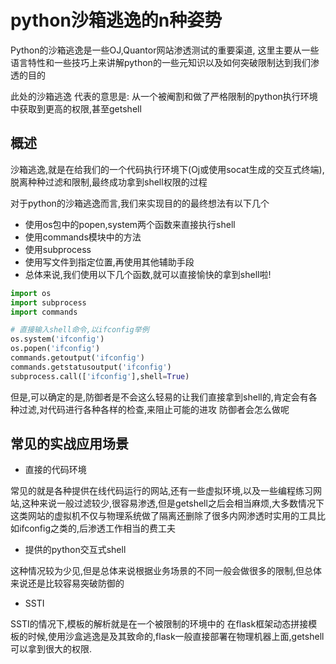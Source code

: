 # python沙箱逃逸的n种姿势
Python的沙箱逃逸是一些OJ,Quantor网站渗透测试的重要渠道, 这里主要从一些语言特性和一些技巧上来讲解python的一些元知识以及如何突破限制达到我们渗透的目的

此处的沙箱逃逸 代表的意思是: 从一个被阉割和做了严格限制的python执行环境中获取到更高的权限,甚至getshell

## 概述
沙箱逃逸,就是在给我们的一个代码执行环境下(Oj或使用socat生成的交互式终端),脱离种种过滤和限制,最终成功拿到shell权限的过程

对于python的沙箱逃逸而言,我们来实现目的的最终想法有以下几个

- 使用os包中的popen,system两个函数来直接执行shell
- 使用commands模块中的方法
- 使用subprocess
- 使用写文件到指定位置,再使用其他辅助手段
- 总体来说,我们使用以下几个函数,就可以直接愉快的拿到shell啦!
```python
import os
import subprocess
import commands

# 直接输入shell命令,以ifconfig举例
os.system('ifconfig')
os.popen('ifconfig')
commands.getoutput('ifconfig')
commands.getstatusoutput('ifconfig')
subprocess.call(['ifconfig'],shell=True)
```
但是,可以确定的是,防御者是不会这么轻易的让我们直接拿到shell的,肯定会有各种过滤,对代码进行各种各样的检查,来阻止可能的进攻
防御者会怎么做呢

## 常见的实战应用场景
- 直接的代码环境

常见的就是各种提供在线代码运行的网站,还有一些虚拟环境,以及一些编程练习网站,这种来说一般过滤较少,很容易渗透,但是getshell之后会相当麻烦,大多数情况下这类网站的虚拟机不仅与物理系统做了隔离还删除了很多内网渗透时实用的工具比如ifconfig之类的,后渗透工作相当的费工夫

- 提供的python交互式shell

这种情况较为少见,但是总体来说根据业务场景的不同一般会做很多的限制,但总体来说还是比较容易突破防御的

- SSTI

SSTI的情况下,模板的解析就是在一个被限制的环境中的
在flask框架动态拼接模板的时候,使用沙盒逃逸是及其致命的,flask一般直接部署在物理机器上面,getshell可以拿到很大的权限.